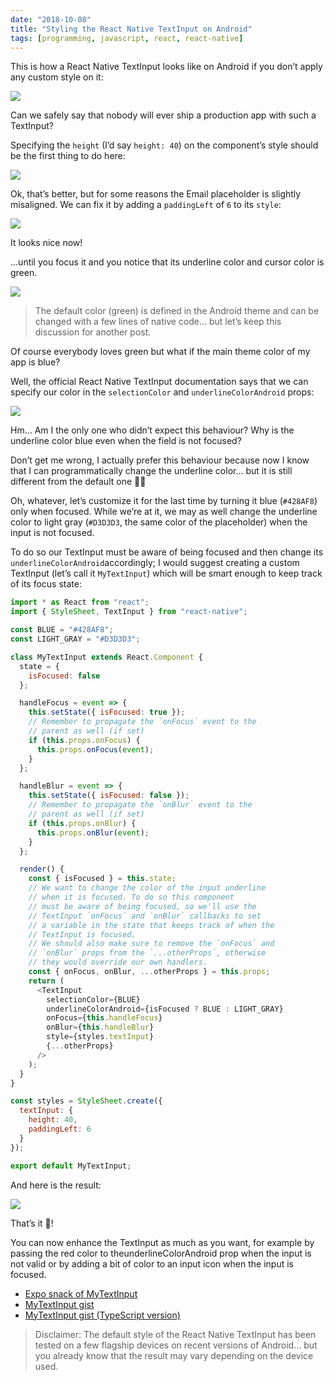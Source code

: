 ```yaml
---
date: "2018-10-08"
title: "Styling the React Native TextInput on Android"
tags: [programming, javascript, react, react-native]
---
```


This is how a React Native TextInput looks like on Android if you don’t apply any custom style on it:

![](/images/blog/2018-10-08-styling-the-react-native-textinput-on-android/initial-state.png)

Can we safely say that nobody will ever ship a production app with such a TextInput?

Specifying the `height` (I’d say `height: 40`) on the component’s style should be the first thing to do here:

![](/images/blog/2018-10-08-styling-the-react-native-textinput-on-android/with-height.png)

Ok, that’s better, but for some reasons the Email placeholder is slightly misaligned. We can fix it by adding a `paddingLeft` of `6` to its `style`:

![](/images/blog/2018-10-08-styling-the-react-native-textinput-on-android/with-padding.png)

It looks nice now!

…until you focus it and you notice that its underline color and cursor color is green.

![](/images/blog/2018-10-08-styling-the-react-native-textinput-on-android/underline-default.gif)

> The default color (green) is defined in the Android theme and can be changed with a few lines of native code… but let’s keep this discussion for another post.

Of course everybody loves green but what if the main theme color of my app is blue?

Well, the official React Native TextInput documentation says that we can specify our color in the `selectionColor` and `underlineColorAndroid` props:

![](/images/blog/2018-10-08-styling-the-react-native-textinput-on-android/underline-blue.gif)

Hm… Am I the only one who didn’t expect this behaviour? Why is the underline color blue even when the field is not focused?

Don’t get me wrong, I actually prefer this behaviour because now I know that I can programmatically change the underline color… but it is still different from the default one 🤷‍♀️

Oh, whatever, let’s customize it for the last time by turning it blue (`#428AF8`) only when focused. While we’re at it, we may as well change the underline color to light gray (`#D3D3D3`, the same color of the placeholder) when the input is not focused.

To do so our TextInput must be aware of being focused and then change its `underlineColorAndroid`accordingly; I would suggest creating a custom TextInput (let’s call it `MyTextInput`) which will be smart enough to keep track of its focus state:

```javascript
import * as React from "react";
import { StyleSheet, TextInput } from "react-native";

const BLUE = "#428AF8";
const LIGHT_GRAY = "#D3D3D3";

class MyTextInput extends React.Component {
  state = {
    isFocused: false
  };

  handleFocus = event => {
    this.setState({ isFocused: true });
    // Remember to propagate the `onFocus` event to the
    // parent as well (if set)
    if (this.props.onFocus) {
      this.props.onFocus(event);
    }
  };

  handleBlur = event => {
    this.setState({ isFocused: false });
    // Remember to propagate the `onBlur` event to the
    // parent as well (if set)
    if (this.props.onBlur) {
      this.props.onBlur(event);
    }
  };

  render() {
    const { isFocused } = this.state;
    // We want to change the color of the input underline
    // when it is focused. To do so this component
    // must be aware of being focused, so we'll use the
    // TextInput `onFocus` and `onBlur` callbacks to set
    // a variable in the state that keeps track of when the
    // TextInput is focused.
    // We should also make sure to remove the `onFocus` and
    // `onBlur` props from the `...otherProps`, otherwise
    // they would override our own handlers.
    const { onFocus, onBlur, ...otherProps } = this.props;
    return (
      <TextInput
        selectionColor={BLUE}
        underlineColorAndroid={isFocused ? BLUE : LIGHT_GRAY}
        onFocus={this.handleFocus}
        onBlur={this.handleBlur}
        style={styles.textInput}
        {...otherProps}
      />
    );
  }
}

const styles = StyleSheet.create({
  textInput: {
    height: 40,
    paddingLeft: 6
  }
});

export default MyTextInput;
```

And here is the result:

![](/images/blog/2018-10-08-styling-the-react-native-textinput-on-android/result.gif)

That’s it 🎉!

You can now enhance the TextInput as much as you want, for example by passing the red color to theunderlineColorAndroid prop when the input is not valid or by adding a bit of color to an input icon when the input is focused.

- [Expo snack of MyTextInput](https://snack.expo.io/SJFUngI5X)
- [MyTextInput gist](https://gist.github.com/mmazzarolo/77407406eea9a574c060662ab1bcac1f)
- [MyTextInput gist (TypeScript version)](https://gist.github.com/mmazzarolo/1966b9333ed5c6b4fd0be3ec6bcdb1df)

> Disclaimer: The default style of the React Native TextInput has been tested on a few flagship devices on recent versions of Android… but you already know that the result may vary depending on the device used.
